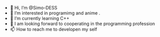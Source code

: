 - 👋 Hi, I’m @Simo-DESS
- 👀 I’m interested in programimg and anime .
- 🌱 I’m currently learning C++
- 💞️  I am looking forward to cooperating in the programming profession
- 📫 How to reach me to developen my self

<!---
Simo-DESS/Simo-DESS is a ✨ special ✨ repository because its `README.md` (this file) appears on your GitHub profile.
You can click the Preview link to take a look at your changes.
--->
